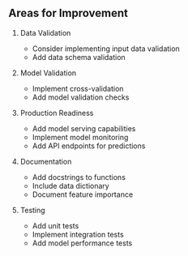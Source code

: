 ## Areas for Improvement

1. Data Validation
   - Consider implementing input data validation
   - Add data schema validation

2. Model Validation
   - Implement cross-validation
   - Add model validation checks

3. Production Readiness
   - Add model serving capabilities
   - Implement model monitoring
   - Add API endpoints for predictions

4. Documentation
   - Add docstrings to functions
   - Include data dictionary
   - Document feature importance

5. Testing
   - Add unit tests
   - Implement integration tests
   - Add model performance tests
